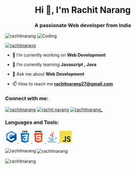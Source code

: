  <h1 align="center">Hi 👋, I'm Rachit Narang</h1>
<h3 align="center">A passionate Web developer from India</h3>
<img align ="right" alt="Coding" width="400" src="https://camo.githubusercontent.com/c1dcb74cc1c1835b1d716f5051499a2814c683c806b15f04b0eba492863703e9/68747470733a2f2f63646e2e6472696262626c652e636f6d2f75736572732f3733303730332f73637265656e73686f74732f363538313234332f6176656e746f2e676966">
<p align="left"> <img src="https://komarev.com/ghpvc/?username=rachitnarang&label=Profile%20views&color=0e75b6&style=flat" alt="rachitnarang" /> </p>

<p align="left"> <a href="https://github.com/ryo-ma/github-profile-trophy"><img src="https://github-profile-trophy.vercel.app/?username=rachitnarang" alt="rachitnarang" /></a> </p>

- 🔭 I’m currently working on **Web Development**

- 🌱 I’m currently learning **Javascript , Java**

- 💬 Ask me about **Web Development**

- 📫 How to reach me **rachitnarang27@gmail.com**

<h3 align="left">Connect with me:</h3>
<p align="left">
<a href="https://twitter.com/rachitnarang" target="blank"><img align="center" src="https://raw.githubusercontent.com/rahuldkjain/github-profile-readme-generator/master/src/images/icons/Social/twitter.svg" alt="rachitnarang" height="30" width="40" /></a>
<a href="https://linkedin.com/in/rachit narang" target="blank"><img align="center" src="https://raw.githubusercontent.com/rahuldkjain/github-profile-readme-generator/master/src/images/icons/Social/linked-in-alt.svg" alt="rachit narang" height="30" width="40" /></a>
<a href="https://instagram.com/rachitnarang_" target="blank"><img align="center" src="https://raw.githubusercontent.com/rahuldkjain/github-profile-readme-generator/master/src/images/icons/Social/instagram.svg" alt="rachitnarang_" height="30" width="40" /></a>
</p>

<h3 align="left">Languages and Tools:</h3>
<p align="left"> <a href="https://www.cprogramming.com/" target="_blank" rel="noreferrer"> <img src="https://raw.githubusercontent.com/devicons/devicon/master/icons/c/c-original.svg" alt="c" width="40" height="40"/> </a> <a href="https://www.w3schools.com/css/" target="_blank" rel="noreferrer"> <img src="https://raw.githubusercontent.com/devicons/devicon/master/icons/css3/css3-original-wordmark.svg" alt="css3" width="40" height="40"/> </a> <a href="https://www.w3.org/html/" target="_blank" rel="noreferrer"> <img src="https://raw.githubusercontent.com/devicons/devicon/master/icons/html5/html5-original-wordmark.svg" alt="html5" width="40" height="40"/> </a> <a href="https://www.java.com" target="_blank" rel="noreferrer"> <img src="https://raw.githubusercontent.com/devicons/devicon/master/icons/java/java-original.svg" alt="java" width="40" height="40"/> </a> <a href="https://developer.mozilla.org/en-US/docs/Web/JavaScript" target="_blank" rel="noreferrer"> <img src="https://raw.githubusercontent.com/devicons/devicon/master/icons/javascript/javascript-original.svg" alt="javascript" width="40" height="40"/> </a> </p>

<p><img align="left" src="https://github-readme-stats.vercel.app/api/top-langs?username=rachitnarang&show_icons=true&locale=en&layout=compact" alt="rachitnarang" /></p>

<p>&nbsp;<img align="center" src="https://github-readme-stats.vercel.app/api?username=rachitnarang&show_icons=true&locale=en" alt="rachitnarang" /></p>

<p><img align="center" src="https://github-readme-streak-stats.herokuapp.com/?user=rachitnarang&" alt="rachitnarang" /></p>
